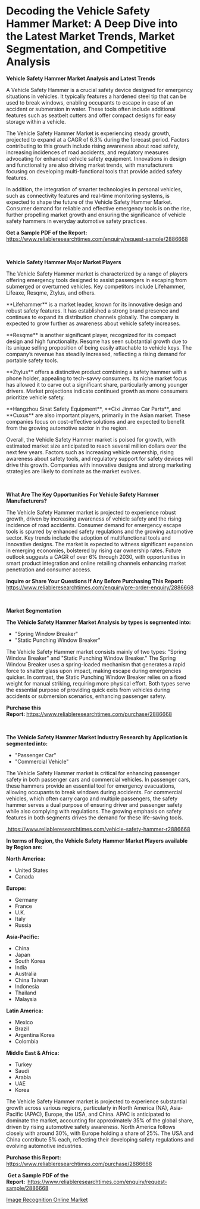 <p><h1>Decoding the Vehicle Safety Hammer Market: A Deep Dive into the Latest Market Trends, Market Segmentation, and Competitive Analysis</h1></p><p><strong>Vehicle Safety Hammer Market Analysis and Latest Trends</strong></p>
<p><p>A Vehicle Safety Hammer is a crucial safety device designed for emergency situations in vehicles. It typically features a hardened steel tip that can be used to break windows, enabling occupants to escape in case of an accident or submersion in water. These tools often include additional features such as seatbelt cutters and offer compact designs for easy storage within a vehicle.</p><p>The Vehicle Safety Hammer Market is experiencing steady growth, projected to expand at a CAGR of 6.3% during the forecast period. Factors contributing to this growth include rising awareness about road safety, increasing incidences of road accidents, and regulatory measures advocating for enhanced vehicle safety equipment. Innovations in design and functionality are also driving market trends, with manufacturers focusing on developing multi-functional tools that provide added safety features.</p><p>In addition, the integration of smarter technologies in personal vehicles, such as connectivity features and real-time monitoring systems, is expected to shape the future of the Vehicle Safety Hammer Market. Consumer demand for reliable and effective emergency tools is on the rise, further propelling market growth and ensuring the significance of vehicle safety hammers in everyday automotive safety practices.</p></p>
<p><strong>Get a Sample PDF of the Report:&nbsp;</strong> <a href="https://www.reliableresearchtimes.com/enquiry/request-sample/2886668?utm_campaign=3034&utm_medium=2&utm_source=Github&utm_content=ia&utm_term=13032025&utm_id=vehicle-safety-hammer">https://www.reliableresearchtimes.com/enquiry/request-sample/2886668</a></p>
<p>&nbsp;</p>
<p><strong>Vehicle Safety Hammer Major Market Players</strong></p>
<p><p>The Vehicle Safety Hammer market is characterized by a range of players offering emergency tools designed to assist passengers in escaping from submerged or overturned vehicles. Key competitors include Lifehammer, Lifeaxe, Resqme, Ztylus, and others.</p><p>**Lifehammer** is a market leader, known for its innovative design and robust safety features. It has established a strong brand presence and continues to expand its distribution channels globally. The company is expected to grow further as awareness about vehicle safety increases. </p><p>**Resqme** is another significant player, recognized for its compact design and high functionality. Resqme has seen substantial growth due to its unique selling proposition of being easily attachable to vehicle keys. The company’s revenue has steadily increased, reflecting a rising demand for portable safety tools.</p><p>**Ztylus** offers a distinctive product combining a safety hammer with a phone holder, appealing to tech-savvy consumers. Its niche market focus has allowed it to carve out a significant share, particularly among younger drivers. Market projections indicate continued growth as more consumers prioritize vehicle safety.</p><p>**Hangzhou Sinat Safety Equipment**, **Cixi Jinmao Car Parts**, and **Cuxus** are also important players, primarily in the Asian market. These companies focus on cost-effective solutions and are expected to benefit from the growing automotive sector in the region.</p><p>Overall, the Vehicle Safety Hammer market is poised for growth, with estimated market size anticipated to reach several million dollars over the next few years. Factors such as increasing vehicle ownership, rising awareness about safety tools, and regulatory support for safety devices will drive this growth. Companies with innovative designs and strong marketing strategies are likely to dominate as the market evolves.</p></p>
<p>&nbsp;</p>
<p><strong>What Are The Key Opportunities For Vehicle Safety Hammer Manufacturers?</strong></p>
<p><p>The Vehicle Safety Hammer market is projected to experience robust growth, driven by increasing awareness of vehicle safety and the rising incidence of road accidents. Consumer demand for emergency escape tools is spurred by enhanced safety regulations and the growing automotive sector. Key trends include the adoption of multifunctional tools and innovative designs. The market is expected to witness significant expansion in emerging economies, bolstered by rising car ownership rates. Future outlook suggests a CAGR of over 6% through 2030, with opportunities in smart product integration and online retailing channels enhancing market penetration and consumer access.</p></p>
<p><strong>Inquire or Share Your Questions If Any Before Purchasing This Report:</strong> <a href="https://www.reliableresearchtimes.com/enquiry/pre-order-enquiry/2886668?utm_campaign=3034&utm_medium=2&utm_source=Github&utm_content=ia&utm_term=13032025&utm_id=vehicle-safety-hammer">https://www.reliableresearchtimes.com/enquiry/pre-order-enquiry/2886668</a></p>
<p>&nbsp;</p>
<p><strong>Market Segmentation</strong></p>
<p><strong>The Vehicle Safety Hammer Market Analysis by types is segmented into:</strong></p>
<p><ul><li>"Spring Window Breaker"</li><li>"Static Punching Window Breaker"</li></ul></p>
<p><p>The Vehicle Safety Hammer market consists mainly of two types: "Spring Window Breaker" and "Static Punching Window Breaker." The Spring Window Breaker uses a spring-loaded mechanism that generates a rapid force to shatter glass upon impact, making escape during emergencies quicker. In contrast, the Static Punching Window Breaker relies on a fixed weight for manual striking, requiring more physical effort. Both types serve the essential purpose of providing quick exits from vehicles during accidents or submersion scenarios, enhancing passenger safety.</p></p>
<p><strong>Purchase this Report:&nbsp;</strong><a href="https://www.reliableresearchtimes.com/purchase/2886668?utm_campaign=3034&utm_medium=2&utm_source=Github&utm_content=ia&utm_term=13032025&utm_id=vehicle-safety-hammer">https://www.reliableresearchtimes.com/purchase/2886668</a></p>
<p>&nbsp;</p>
<p><strong>The Vehicle Safety Hammer Market Industry Research by Application is segmented into:</strong></p>
<p><ul><li>"Passenger Car"</li><li>"Commercial Vehicle"</li></ul></p>
<p><p>The Vehicle Safety Hammer market is critical for enhancing passenger safety in both passenger cars and commercial vehicles. In passenger cars, these hammers provide an essential tool for emergency evacuations, allowing occupants to break windows during accidents. For commercial vehicles, which often carry cargo and multiple passengers, the safety hammer serves a dual purpose of ensuring driver and passenger safety while also complying with regulations. The growing emphasis on safety features in both segments drives the demand for these life-saving tools.</p></p>
<p><a href="https://www.reliableresearchtimes.com/vehicle-safety-hammer-r2886668?utm_campaign=3034&utm_medium=2&utm_source=Github&utm_content=ia&utm_term=13032025&utm_id=vehicle-safety-hammer">&nbsp;https://www.reliableresearchtimes.com/vehicle-safety-hammer-r2886668</a></p>
<p><strong>In terms of Region, the Vehicle Safety Hammer Market Players available by Region are:</strong></p>
<p>
    <p> <strong> North America: </strong>
        <ul>
            <li>United States</li>
            <li>Canada</li>
        </ul>
        </p> 
    <p> <strong> Europe: </strong>
        <ul>
            <li>Germany</li>
            <li>France</li>
            <li>U.K.</li>
            <li>Italy</li>
            <li>Russia</li>
        </ul>
        </p> 
    <p> <strong> Asia-Pacific: </strong>
        <ul>
            <li>China</li>
            <li>Japan</li>
            <li>South Korea</li>
            <li>India</li>
            <li>Australia</li>
            <li>China Taiwan</li>
            <li>Indonesia</li>
            <li>Thailand</li>
            <li>Malaysia</li>
        </ul>
        </p> 
    <p> <strong> Latin America: </strong>
        <ul>
            <li>Mexico</li>
            <li>Brazil</li>
            <li>Argentina Korea</li>
            <li>Colombia</li>
        </ul>
        </p> 
    <p> <strong> Middle East & Africa: </strong>
        <ul>
            <li>Turkey</li>
            <li>Saudi</li>
            <li>Arabia</li>
            <li>UAE</li>
            <li>Korea</li>
        </ul>
    </p>
    </p>
<p><p>The Vehicle Safety Hammer market is projected to experience substantial growth across various regions, particularly in North America (NA), Asia-Pacific (APAC), Europe, the USA, and China. APAC is anticipated to dominate the market, accounting for approximately 35% of the global share, driven by rising automotive safety awareness. North America follows closely with around 30%, with Europe holding a share of 25%. The USA and China contribute 5% each, reflecting their developing safety regulations and evolving automotive industries.</p></p>
<p><strong>Purchase this Report: </strong><a href="https://www.reliableresearchtimes.com/purchase/2886668?utm_campaign=3034&utm_medium=2&utm_source=Github&utm_content=ia&utm_term=13032025&utm_id=vehicle-safety-hammer">https://www.reliableresearchtimes.com/purchase/2886668</a></p>
<p>&nbsp;<strong>Get a Sample PDF of the Report:&nbsp;&nbsp;</strong><a href="https://www.reliableresearchtimes.com/enquiry/request-sample/2886668?utm_campaign=3034&utm_medium=2&utm_source=Github&utm_content=ia&utm_term=13032025&utm_id=vehicle-safety-hammer">https://www.reliableresearchtimes.com/enquiry/request-sample/2886668</a></p>
<p><strong></strong></p>
<p><p><a href="https://github.com/iroldilom/Market-Research-Report-List-1/blob/main/image-recognition-online-market.md?utm_campaign=3034&utm_medium=2&utm_source=Github&utm_content=ia&utm_term=13032025&utm_id=vehicle-safety-hammer">Image Recognition Online Market</a></p></p>